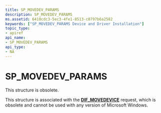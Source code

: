 ```yaml
---
title: SP_MOVEDEV_PARAMS
description: SP_MOVEDEV_PARAMS
ms.assetid: 6410cdc3-5ec3-4fe1-8513-c0797b6a2582
keywords: ["SP_MOVEDEV_PARAMS Device and Driver Installation"]
topic_type:
- apiref
api_name:
- SP_MOVEDEV_PARAMS
api_type:
- NA
---
```


# SP_MOVEDEV_PARAMS


This structure is obsolete.

This structure is associated with the [**DIF_MOVEDEVICE**](dif-movedevice.md) request, which is obsolete and cannot be used with any version of Microsoft Windows.

 

 





